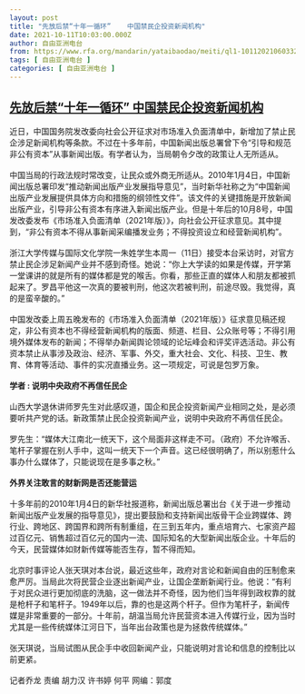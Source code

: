 ```yaml
---
layout: post
title: "先放后禁“十年一循环”    中国禁民企投资新闻机构"
date: 2021-10-11T10:03:00.000Z
author: 自由亚洲电台
from: https://www.rfa.org/mandarin/yataibaodao/meiti/ql1-10112021060332.html
tags: [ 自由亚洲电台 ]
categories: [ 自由亚洲电台 ]
---
```

<!--1633946580000-->
[先放后禁“十年一循环”    中国禁民企投资新闻机构](https://www.rfa.org/mandarin/yataibaodao/meiti/ql1-10112021060332.html)
------

<div>
<p>近日，中国国务院发改委向社会公开征求对市场准入负面清单中，新增加了禁止民企涉足新闻机构等条款。不过在十多年前，中国新闻出版总署曾下令“引导和规范非公有资本”从事新闻出版。有学者认为，当局朝令夕改的政策让人无所适从。<br/><br/>中国当局的行政法规时常改变，让民众或外商无所适从。2010年1月4日，中国新闻出版总署印发“推动新闻出版产业发展指导意见”，当时新华社称之为“中国新闻出版产业发展提供具体方向和措施的纲领性文件”。该文件的关键措施是开放新闻出版产业，引导非公有资本有序进入新闻出版产业。但是十年后的10月8号，中国发改委发布《市场准入负面清单（2021年版）》，向社会公开征求意见。其中提到，“非公有资本不得从事新闻采编播发业务；不得投资设立和经营新闻机构”。<br/><br/>浙江大学传媒与国际文化学院一朱姓学生本周一（11日）接受本台采访时，对官方禁止民企涉足新闻产业并不感到奇怪。她说：“你上大学读的如果是传媒，开学第一堂课讲的就是所有的媒体都是党的喉舌。你看，那些正直的媒体人和朋友都被抓起来了。罗昌平他这一次真的要被判刑，他这次若被判刑，前途尽毁。我觉得，真的是蛮辛酸的。”<br/><br/>中国发改委上周五晚发布的《市场准入负面清单（2021年版）》征求意见稿还规定，非公有资本也不得经营新闻机构的版面、频道、栏目、公众账号等；不得引用境外媒体发布的新闻；不得举办新闻舆论领域的论坛峰会和评奖评选活动。非公有资本禁止从事涉及政治、经济、军事、外交，重大社会、文化、科技、卫生、教育、体育等活动、事件的实况直播业务。这一项规定，可说是包罗万象。<br/><br/><strong>学者 : 说明中央政府不再信任民企</strong><br/><br/>山西大学退休讲师罗先生对此感叹道，国企和民企投资新闻产业相同之处，是必须要听共产党的话。新政策禁止民企投资新闻产业，说明中央政府不再信任民企。<br/><br/>罗先生：“媒体大江南北一统天下，这个局面非这样走不可。（政府）不允许喉舌、笔杆子掌握在别人手中，这叫一统天下一个声音。这已经很明确了，所以别惹什么事办什么媒体了，只能说现在是多事之秋。”<br/><br/><strong>外界关注敢言的财新网是否还能营运</strong><br/><br/>十多年前的2010年1月4日的新华社报道称，新闻出版总署出台《关于进一步推动新闻出版产业发展的指导意见》，提出要鼓励和支持新闻出版骨干企业跨媒体、跨行业、跨地区、跨国界和跨所有制重组，在三到五年内，重点培育六、七家资产超过百亿元、销售超过百亿元的国内一流、国际知名的大型新闻出版企业。十年后的今天，民营媒体如财新传媒等能否生存，暂不得而知。<br/><br/>北京时事评论人张天琪对本台说，最近这些年，政府对言论和新闻自由的压制愈来愈严厉。当局此次将民营企业逐出新闻产业，让国企垄断新闻行业。他说：“有利于对民众进行更加彻底的洗脑，这一做法并不奇怪，因为他们当年得到政权靠的就是枪杆子和笔杆子。1949年以后，靠的也是这两个杆子。但作为笔杆子，新闻传媒是非常重要的一部分。十年前，胡温当局允许民营资本进入传媒行业，因为当时尤其是一些传统媒体江河日下，当年出台政策也是为拯救传统媒体。”<br/><br/>张天琪说，当局试图从民企手中收回新闻产业，只能说明对言论和信息的控制比以前更紧。<br/><br/>记者乔龙 责编 胡力汉 许书婷 何平 网编：郭度</p>
</div>

